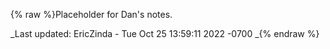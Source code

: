 {% raw %}Placeholder for Dan's notes.

_Last updated: EricZinda - Tue Oct 25 13:59:11 2022 -0700
_{% endraw %}